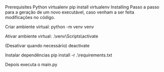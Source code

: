 Prerequisites
Python
virtualenv pip install virtualenv
Installing
Passo a passo para a geração de um novo executável, caso venham a ser feita modificações no código.

Criar ambiente virtual: python -m venv venv

Ativar ambiente virtual: .\venv\Scripts\activate

(Desativar quando necessário) deactivate

Instalar dependências pip install -r .\requirements.txt

Depois executa o main.py